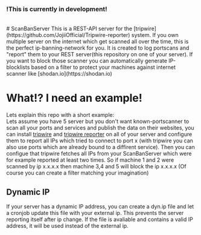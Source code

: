 ### !This is currently in development!
<br>
# ScanBanServer
This is a REST-API server for the [tripwire](https://github.com/JojiiOfficial/Tripwire-reporter) system. If you own multiple server on the internet which get scanned all over the time, this is the perfect ip-banning-network for you. It is created to log portscans and "report" them to your REST server(this repository on one of your server). If you want to block those scanner you can automatically generate IP-blocklists based on a filter to protect your machines against internet scanner like [shodan.io](https://shodan.io)<br>

# What!? I need an example!
Lets explain this repo with a short example:<br>
Lets assume you have 5 server but you don't want known-portscanner to scan all your ports and services and publish the data on their websites, you can install [tripwire](https://github.com/JojiiOfficial/Tripwire) and [tripwire reporter](https://github.com/JojiiOfficial/Tripwire-reporter) on all of your server and configure them to report all IPs which tried to connect to port x (with tripwire you can also use ports which are already bound to a diffirent service). Then you can configue that tripwire fetches all IPs from your ScanBanServer which were for example reported at least two times. So if machine 1 and 2 were scanned by ip x.x.x.x then machine 3,4 and 5 will block the ip x.x.x.x (Of course you can create a filter matching your imagination)<br>

## Dynamic IP
If your server has a dynamic IP address, you can create a dyn.ip file and let a cronjob update this file with your external ip. This prevents the server reporting itself after ip change. If the file is avaliable and contains a valid IP address, it will be used instead of the external ip.
